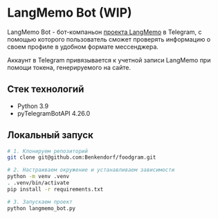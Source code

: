 # LangMemo Bot (WIP)
LangMemo Bot - бот-компаньон [проекта LangMemo](https://github.com/Benkendorf/langmemo) в Telegram, с помощью которого пользователь сможет проверять информацию о своем профиле в удобном формате мессенджера.

Аккаунт в Telegram привязывается к учетной записи LangMemo при помощи токена, генерируемого на сайте.

## Стек технологий

- Python 3.9
- pyTelegramBotAPI 4.26.0


## Локальный запуск

```bash
# 1. Клонируем репозиторий
git clone git@github.com:Benkendorf/foodgram.git

# 2. Настраиваем окружение и устанавливаем зависимости
python -m venv .venv
. .venv/bin/activate
pip install -r requirements.txt

# 3. Запускаем проект
python langmemo_bot.py
